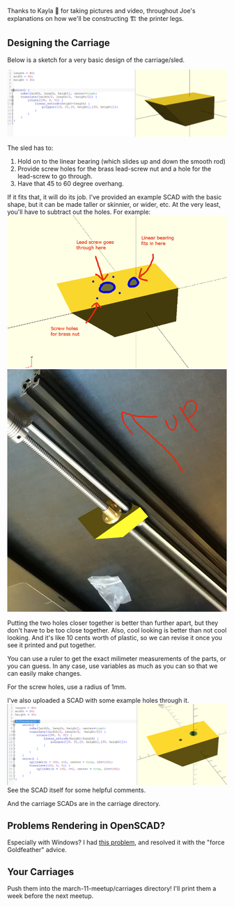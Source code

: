 Thanks to Kayla 🤘 for taking pictures and video, throughout Joe's explanations on how we'll be constructing 🏗️ the printer legs.

## Designing the Carriage

Below is a sketch for a very basic design of the carriage/sled.

![Rendered example carraige](carriage/rendered_carriage.png)

The sled has to:
  1. Hold on to the linear bearing (which slides up and down the smooth rod)
  2. Provide screw holes for the brass lead-screw nut and a hole for the lead-screw to go through.
  3. Have that 45 to 60 degree overhang.

If it fits that, it will do its job. I've provided an example SCAD with the basic shape, but it can be made taller or skinnier, or wider, etc. At the very least, you'll have to subtract out the holes. For example:
![Rendered example carraige with holes](carriage/carriage_w_example_holes.png)
![Carriage example in real life](carriage/carriage_irl.png)

Putting the two holes closer together is better than further apart, but they don't have to be too close together. Also, cool looking is better than not cool looking. And it's like 10 cents worth of plastic, so we can revise it once you see it printed and put together.

You can use a ruler to get the exact milimeter measurements of the parts, or you can guess. In any case, use variables as much as you can so that we can easily make changes.

For the screw holes, use a radius of 1mm.

I've also uploaded a SCAD with some example holes through it.
![Carriage with example holes](carriage/rendered_carriage_w_example_holes.png)
See the SCAD itself for some helpful comments.

And the carriage SCADs are in the carriage directory.

## Problems Rendering in OpenSCAD?

Especially with Windows? I had [this problem](https://github.com/openscad/openscad/issues/1591), and resolved it with the "force Goldfeather" advice.

## Your Carriages

Push them into the march-11-meetup/carriages directory! I'll print them a week before the next meetup.
